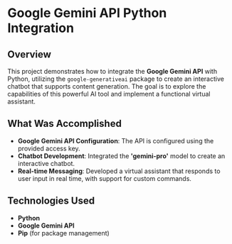 # Google Gemini API Python Integration

## Overview

This project demonstrates how to integrate the **Google Gemini API** with Python, utilizing the `google-generativeai` package to create an interactive chatbot that supports content generation. The goal is to explore the capabilities of this powerful AI tool and implement a functional virtual assistant.

## What Was Accomplished

- **Google Gemini API Configuration**: The API is configured using the provided access key.
- **Chatbot Development**: Integrated the **'gemini-pro'** model to create an interactive chatbot.
- **Real-time Messaging**: Developed a virtual assistant that responds to user input in real time, with support for custom commands.

## Technologies Used

- **Python**
- **Google Gemini API**
- **Pip** (for package management)
